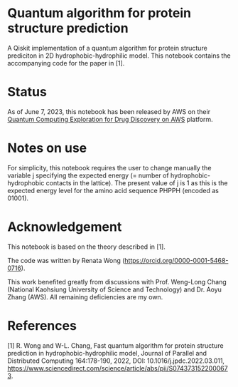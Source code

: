 # Quantum algorithm for protein structure prediction

A Qiskit implementation of a quantum algorithm for protein structure prediciton in 2D hydrophobic-hydrophilic model. This notebook contains the accompanying code for the paper in [1]. 


# Status
As of June 7, 2023, this notebook has been released by AWS on their [Quantum Computing Exploration for Drug Discovery on AWS](https://github.com/awslabs/quantum-computing-exploration-for-drug-discovery-on-aws) platform. 

# Notes on use
For simplicity, this notebook requires the user to change manually the variable j specifying the expected energy (= number of hydrophobic-hydrophobic contacts in the lattice). The present value of j is 1 as this is the expected energy level for the amino acid sequence PHPPH (encoded as 01001). 

# Acknowledgement
This notebook is based on the theory described in [1].

The code was written by Renata Wong (https://orcid.org/0000-0001-5468-0716).

This work benefited greatly from discussions with Prof. Weng-Long Chang (National Kaohsiung University of Science and Technology) and Dr. Aoyu Zhang (AWS). All remaining deficiencies are my own.

# References
[1] R. Wong and W-L. Chang, Fast quantum algorithm for protein structure prediction in hydrophobic-hydrophilic model, Journal of Parallel and Distributed Computing 164:178-190, 2022, DOI: 10.1016/j.jpdc.2022.03.011, https://www.sciencedirect.com/science/article/abs/pii/S0743731522000673.
